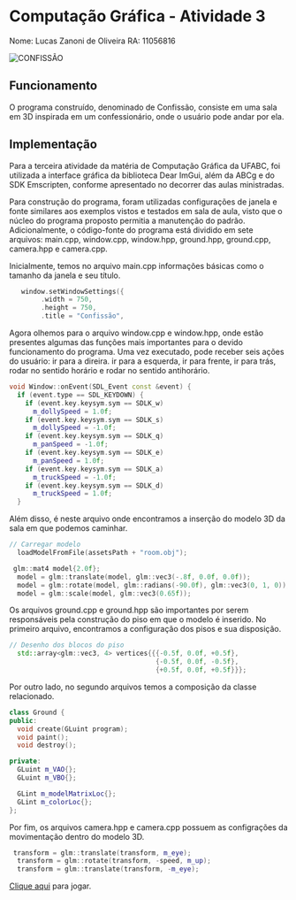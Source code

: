 # Computação Gráfica - Atividade 3

Nome: Lucas Zanoni de Oliveira
RA: 11056816

![CONFISSÃO](https://user-images.githubusercontent.com/27233049/202924594-3094b435-55ce-4d2c-a574-b7a95241a669.png)


## Funcionamento

O programa construído, denominado de Confissão, consiste em uma sala em 3D inspirada em um confessionário, onde o usuário pode andar por ela.

## Implementação

Para a terceira atividade da matéria de Computação Gráfica da UFABC, foi utilizada a interface gráfica da biblioteca Dear ImGui, além da ABCg e do SDK Emscripten, conforme apresentado no decorrer das aulas ministradas.

Para construção do programa, foram utilizadas configurações de janela e fonte similares aos exemplos vistos e testados em sala de aula, visto que o núcleo do programa proposto permitia a manutenção do padrão. Adicionalmente, o código-fonte do programa está dividido em sete arquivos: main.cpp, window.cpp, window.hpp, ground.hpp, ground.cpp, camera.hpp e camera.cpp.

Inicialmente, temos no arquivo main.cpp informações básicas como o tamanho da janela e seu título.

```c++
   window.setWindowSettings({
        .width = 750,
        .height = 750,
        .title = "Confissão",
```

Agora olhemos para o arquivo window.cpp e window.hpp, onde estão presentes algumas das funções mais importantes para o devido funcionamento do programa. Uma vez executado, pode receber seis ações do usuário: ir para a direira. ir para a esquerda, ir para frente, ir para trás, rodar no sentido horário e rodar no sentido antihorário.

```c++
void Window::onEvent(SDL_Event const &event) {
  if (event.type == SDL_KEYDOWN) {
    if (event.key.keysym.sym == SDLK_w)
      m_dollySpeed = 1.0f;
    if (event.key.keysym.sym == SDLK_s)
      m_dollySpeed = -1.0f;
    if (event.key.keysym.sym == SDLK_q)
      m_panSpeed = -1.0f;
    if (event.key.keysym.sym == SDLK_e)
      m_panSpeed = 1.0f;
    if (event.key.keysym.sym == SDLK_a)
      m_truckSpeed = -1.0f;
    if (event.key.keysym.sym == SDLK_d)
      m_truckSpeed = 1.0f;
  }
```
Além disso, é neste arquivo onde encontramos a inserção do modelo 3D da sala em que podemos caminhar.

```c++
// Carregar modelo
  loadModelFromFile(assetsPath + "room.obj");
```

```c++
 glm::mat4 model{2.0f};
  model = glm::translate(model, glm::vec3(-.8f, 0.0f, 0.0f));
  model = glm::rotate(model, glm::radians(-90.0f), glm::vec3(0, 1, 0));
  model = glm::scale(model, glm::vec3(0.65f));
```

Os arquivos ground.cpp e ground.hpp são importantes por serem responsáveis pela construção do piso em que o modelo é inserido. No primeiro arquivo, encontramos a configuração dos pisos e sua disposição.

```c++
// Desenho dos blocos do piso
  std::array<glm::vec3, 4> vertices{{{-0.5f, 0.0f, +0.5f},
                                     {-0.5f, 0.0f, -0.5f},
                                     {+0.5f, 0.0f, +0.5f}}};
```

Por outro lado, no segundo arquivos temos a composição da classe relacionado.


```c++
class Ground {
public:
  void create(GLuint program);
  void paint();
  void destroy();

private:
  GLuint m_VAO{};
  GLuint m_VBO{};

  GLint m_modelMatrixLoc{};
  GLint m_colorLoc{};
};
```


Por fim, os arquivos camera.hpp e camera.cpp possuem as configrações da movimentação dentro do modelo 3D.
```c++
 transform = glm::translate(transform, m_eye);
  transform = glm::rotate(transform, -speed, m_up);
  transform = glm::translate(transform, -m_eye);
```

[Clique aqui](https://zzanoni.github.io/computacao_grafica/atividade3/abcg/public/index.html) para jogar. 
